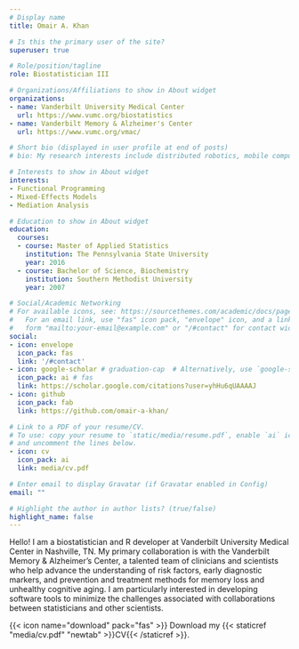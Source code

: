 ```yaml
---
# Display name
title: Omair A. Khan

# Is this the primary user of the site?
superuser: true

# Role/position/tagline
role: Biostatistician III

# Organizations/Affiliations to show in About widget
organizations:
- name: Vanderbilt University Medical Center
  url: https://www.vumc.org/biostatistics
- name: Vanderbilt Memory & Alzheimer's Center
  url: https://www.vumc.org/vmac/

# Short bio (displayed in user profile at end of posts)
# bio: My research interests include distributed robotics, mobile computing and programmable matter.

# Interests to show in About widget
interests:
- Functional Programming
- Mixed-Effects Models
- Mediation Analysis

# Education to show in About widget
education:
  courses:
  - course: Master of Applied Statistics
    institution: The Pennsylvania State University
    year: 2016
  - course: Bachelor of Science, Biochemistry
    institution: Southern Methodist University
    year: 2007

# Social/Academic Networking
# For available icons, see: https://sourcethemes.com/academic/docs/page-builder/#icons
#   For an email link, use "fas" icon pack, "envelope" icon, and a link in the
#   form "mailto:your-email@example.com" or "/#contact" for contact widget.
social:
- icon: envelope
  icon_pack: fas
  link: '/#contact'
- icon: google-scholar # graduation-cap  # Alternatively, use `google-scholar` icon from `ai` icon pack
  icon_pack: ai # fas
  link: https://scholar.google.com/citations?user=yhHu6qUAAAAJ
- icon: github
  icon_pack: fab
  link: https://github.com/omair-a-khan/

# Link to a PDF of your resume/CV.
# To use: copy your resume to `static/media/resume.pdf`, enable `ai` icons in `params.toml`, 
# and uncomment the lines below.
- icon: cv
  icon_pack: ai
  link: media/cv.pdf

# Enter email to display Gravatar (if Gravatar enabled in Config)
email: ""

# Highlight the author in author lists? (true/false)
highlight_name: false
---
```


Hello! I am a biostatistician and R developer at Vanderbilt University Medical Center in Nashville, TN. My primary collaboration is with the Vanderbilt Memory & Alzheimer’s Center, a talented team of clinicians and scientists who help advance the understanding of risk factors, early diagnostic markers, and prevention and treatment methods for memory loss and unhealthy cognitive aging. I am particularly interested in developing software tools to minimize the challenges associated with collaborations between statisticians and other scientists.

{{< icon name="download" pack="fas" >}} Download my {{< staticref "media/cv.pdf" "newtab" >}}CV{{< /staticref >}}.
